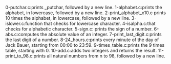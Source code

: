 0-putchar.c:prints _putchar, followed by a new line.
1-alphabet.c:prints the alphabet, in lowercase, followed by a new line.
2-print_alphabet_x10.c prints 10 times the alphabet, in lowercase, followed by a new line.
3-islower.c:function that checks for lowercase character.
4-isalpha.c:that checks for alphabetic character.
5-sign.c: prints the sign of a number.
6-abs.c:computes the absolute value of an integer.
7-print_last_digit.c:prints the last digit of a number.
8-24_hours.c:prints every minute of the day of Jack Bauer, starting from 00:00 to 23:59.
9-times_table.c:prints the 9 times table, starting with 0.
10-add.c:adds two integers and returns the result.
11-print_to_98.c:prints all natural numbers from n to 98, followed by a new line.
